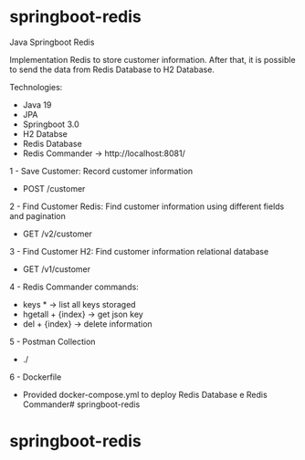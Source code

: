 # springboot-redis

Java Springboot Redis

Implementation Redis to store customer information. After that, it is possible to send the data from Redis Database to H2 Database.

Technologies:
 - Java 19
 - JPA 
 - Springboot 3.0
 - H2 Databse
 - Redis Database
 - Redis Commander -> http://localhost:8081/

1 - Save Customer: Record customer information
 - POST /customer

2 - Find Customer Redis: Find customer information using different fields and pagination
 - GET /v2/customer
 
3 - Find Customer H2: Find customer information relational database
 - GET /v1/customer
 
4 - Redis Commander commands:
 - keys * -> list all keys storaged
 - hgetall + {index} -> get json key
 - del + {index} -> delete information

5 - Postman Collection
 - ./

6 - Dockerfile
 - Provided docker-compose.yml to deploy Redis Database e Redis Commander# springboot-redis
# springboot-redis
